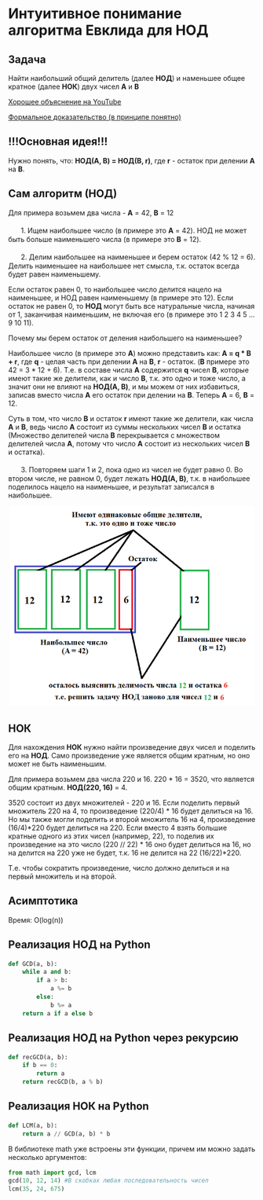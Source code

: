 # Интуитивное понимание алгоритма Евклида для НОД
## Задача
Найти наибольший общий делитель (далее **НОД**) и наменьшее общее кратное (далее **НОК**) двух чисел **A** и **B**

[Хорошее объяснение на YouTube](https://www.youtube.com/watch?v=8VsHUYiJYBE#t=0m50s) 

[Формальное доказательство (в принципе понятно)](http://www.neurofox.ru/program/euclide) 

## !!!Основная идея!!!
Нужно понять, что: **НОД(A, B) = НОД(B, r)**, где **r** - остаток при делении **A** на **B**.

## Сам алгоритм (НОД)
Для примера возьмем два числа - **A** = 42, **B** = 12<br></br>
ㅤㅤ1. Ищем наибольшее число (в примере это **A** = 42). НОД не может быть больше наименьшего числа (в примере это **B** = 12).<br></br>
ㅤㅤ2. Делим наибольшее на наименьшее и берем остаток (42 % 12 = 6). Делить наименьшее на наибольшее нет смысла, т.к. остаток всегда будет равен наименьшему.

Если остаток равен 0, то наибольшее число делится нацело на наименьшее, и НОД равен наименьшему (в примере это 12).
Если остаток не равен 0, то **НОД** могут быть все натуральные числа, начиная от 1, заканчивая наименьшим, не включая его (в примере это 1 2 3 4 5 ... 9 10 11).

Почему мы берем остаток от деления наибольшего на наименьшее?

Наибольшее число (в примере это **A**) можно представить как: **A = q * B + r**, где **q** - целая часть при делении **A** на **B**, **r** - остаток.
(**В** примере это 42 = 3 * 12 + 6). Т.е. в составе числа **A** содержится **q** чисел **B**, которые имеют такие же делители, как и число **B**, т.к. это одно и тоже число,
а значит они не влияют на **НОД(A, B)**, и мы можем от них избавиться, записав вместо числа **A** его остаток при делении на **B**. 
Теперь **A** = 6, **B** = 12.

Суть в том, что число **B** и остаток **r** имеют такие же делители, как числа **А** и **B**, ведь число **A** состоит из суммы нескольких чисел **B** и остатка (Множество делителей числа **B** перекрывается с множеством делителей числа **A**, потому что число **A** состоит из нескольких чисел **B** и остатка).<br></br>
ㅤㅤ3. Повторяем шаги 1 и 2, пока одно из чисел не будет равно 0. Во втором числе, не равном 0, будет лежать **НОД(A, B)**, т.к. в наибольшее поделилось нацело на наименьшее, и результат записался в наибольшее.

<p align="center">
  <img src="GCD-image.png" width="500"/>
</p>

## НОК
Для нахождения **НОК** нужно найти произведение двух чисел и поделить его на **НОД**. Само произведение уже является общим кратным, но оно может не быть наименьшим.

Для примера возьмем два числа 220 и 16. 220 * 16 = 3520, что является общим кратным. **НОД(220, 16)** = 4.

3520 состоит из двух множителей - 220 и 16. Если поделить первый множитель 220 на 4, то произведение (220/4) * 16 будет делиться на 16. Но мы также могли поделить и второй множитель 16 на 4, произведение (16/4)*220 будет делиться на 220. Если вместо 4 взять большие кратные одного из этих чисел (например, 22), то поделив их произведение на это число (220 // 22) * 16 оно будет делиться на 16, но на делится на 220 уже не будет, т.к. 16 не делится на 22 (16/22)*220.

Т.е. чтобы сократить произведение, число должно делиться и на первый множитель и на второй.

## Асимптотика
Время: O(log(n))

## Реализация НОД на Python
```python
def GCD(a, b):
    while a and b:
        if a > b:
            a %= b
        else:
            b %= a
    return a if a else b
```

## Реализация НОД на Python через рекурсию
```python
def recGCD(a, b):
    if b == 0:
        return a
    return recGCD(b, a % b)
```

## Реализация НОК на Python
```python
def LCM(a, b):
    return a // GCD(a, b) * b
```

В библиотеке math уже встроены эти функции, причем им можно задать несколько аргументов:
```python
from math import gcd, lcm
gcd(10, 12, 14) #В скобках любая последовательность чисел
lcm(35, 24, 675)
```
